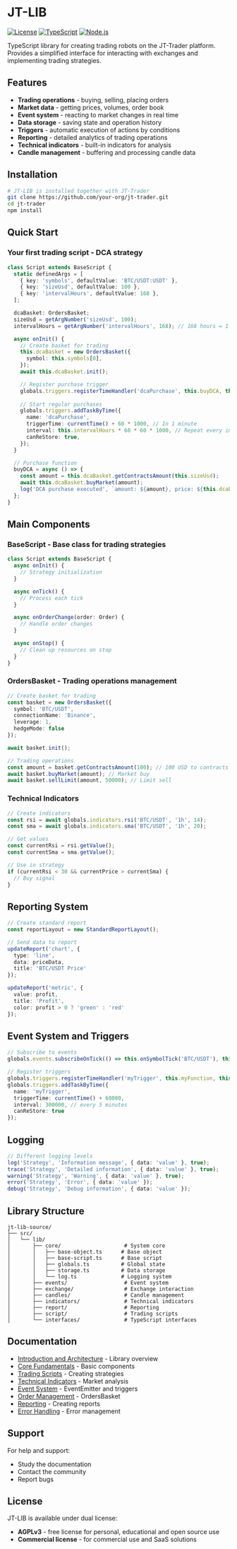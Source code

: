 # JT-LIB

[![License](https://img.shields.io/badge/license-AGPLv3-blue.svg)](LICENSE.md)
[![TypeScript](https://img.shields.io/badge/TypeScript-4.0+-blue.svg)](https://www.typescriptlang.org/)
[![Node.js](https://img.shields.io/badge/Node.js-16+-green.svg)](https://nodejs.org/)

TypeScript library for creating trading robots on the JT-Trader platform. Provides a simplified interface for interacting with exchanges and implementing trading strategies.

## Features

- **Trading operations** - buying, selling, placing orders
- **Market data** - getting prices, volumes, order book
- **Event system** - reacting to market changes in real time
- **Data storage** - saving state and operation history
- **Triggers** - automatic execution of actions by conditions
- **Reporting** - detailed analytics of trading operations
- **Technical indicators** - built-in indicators for analysis
- **Candle management** - buffering and processing candle data

## Installation

```bash
# JT-LIB is installed together with JT-Trader
git clone https://github.com/your-org/jt-trader.git
cd jt-trader
npm install
```

## Quick Start

### Your first trading script - DCA strategy

```typescript
class Script extends BaseScript {
  static definedArgs = [
    { key: 'symbols', defaultValue: 'BTC/USDT:USDT' },
    { key: 'sizeUsd', defaultValue: 100 },
    { key: 'intervalHours', defaultValue: 168 },
  ];

  dcaBasket: OrdersBasket;
  sizeUsd = getArgNumber('sizeUsd', 100);
  intervalHours = getArgNumber('intervalHours', 168); // 168 hours = 1 week

  async onInit() {
    // Create basket for trading
    this.dcaBasket = new OrdersBasket({
      symbol: this.symbols[0],
    });
    await this.dcaBasket.init();

    // Register purchase trigger
    globals.triggers.registerTimeHandler('dcaPurchase', this.buyDCA, this);
    
    // Start regular purchases
    globals.triggers.addTaskByTime({
      name: 'dcaPurchase',
      triggerTime: currentTime() + 60 * 1000, // In 1 minute
      interval: this.intervalHours * 60 * 60 * 1000, // Repeat every intervalHours hours
      canReStore: true,
    });
  }

  // Purchase function
  buyDCA = async () => {
    const amount = this.dcaBasket.getContractsAmount(this.sizeUsd);
    await this.dcaBasket.buyMarket(amount);
    log('DCA purchase executed', `amount: ${amount}, price: ${this.dcaBasket.close()}`);
  };
}
```

## Main Components

### BaseScript - Base class for trading strategies

```typescript
class Script extends BaseScript {
  async onInit() {
    // Strategy initialization
  }

  async onTick() {
    // Process each tick
  }

  async onOrderChange(order: Order) {
    // Handle order changes
  }

  async onStop() {
    // Clean up resources on stop
  }
}
```

### OrdersBasket - Trading operations management

```typescript
// Create basket for trading
const basket = new OrdersBasket({
  symbol: 'BTC/USDT',
  connectionName: 'Binance',
  leverage: 1,
  hedgeMode: false
});

await basket.init();

// Trading operations
const amount = basket.getContractsAmount(100); // 100 USD to contracts
await basket.buyMarket(amount); // Market buy
await basket.sellLimit(amount, 50000); // Limit sell
```

### Technical Indicators

```typescript
// Create indicators
const rsi = await globals.indicators.rsi('BTC/USDT', '1h', 14);
const sma = await globals.indicators.sma('BTC/USDT', '1h', 20);

// Get values
const currentRsi = rsi.getValue();
const currentSma = sma.getValue();

// Use in strategy
if (currentRsi < 30 && currentPrice > currentSma) {
  // Buy signal
}
```

## Reporting System

```typescript
// Create standard report
const reportLayout = new StandardReportLayout();

// Send data to report
updateReport('chart', {
  type: 'line',
  data: priceData,
  title: 'BTC/USDT Price'
});

updateReport('metric', {
  value: profit,
  title: 'Profit',
  color: profit > 0 ? 'green' : 'red'
});
```

## Event System and Triggers

```typescript
// Subscribe to events
globals.events.subscribeOnTick(() => this.onSymbolTick('BTC/USDT'), this, 'BTC/USDT', 1000);

// Register triggers
globals.triggers.registerTimeHandler('myTrigger', this.myFunction, this);
globals.triggers.addTaskByTime({
  name: 'myTrigger',
  triggerTime: currentTime() + 60000,
  interval: 300000, // every 5 minutes
  canReStore: true
});
```

## Logging

```typescript
// Different logging levels
log('Strategy', 'Information message', { data: 'value' }, true);
trace('Strategy', 'Detailed information', { data: 'value' }, true);
warning('Strategy', 'Warning', { data: 'value' }, true);
error('Strategy', 'Error', { data: 'value' });
debug('Strategy', 'Debug information', { data: 'value' });
```

## Library Structure

```
jt-lib-source/
├── src/
│   └── lib/
│       ├── core/                    # System core
│       │   ├── base-object.ts      # Base object
│       │   ├── base-script.ts      # Base script
│       │   ├── globals.ts          # Global state
│       │   ├── storage.ts          # Data storage
│       │   └── log.ts              # Logging system
│       ├── events/                  # Event system
│       ├── exchange/                # Exchange interaction
│       ├── candles/                 # Candle management
│       ├── indicators/              # Technical indicators
│       ├── report/                  # Reporting
│       ├── script/                  # Trading scripts
│       └── interfaces/              # TypeScript interfaces
```

## Documentation

- [Introduction and Architecture](introduction-architecture) - Library overview
- [Core Fundamentals](core-fundamentals) - Basic components
- [Trading Scripts](trading-scripts) - Creating strategies
- [Technical Indicators](technical-indicators) - Market analysis
- [Event System](events-system) - EventEmitter and triggers
- [Order Management](exchange-orders-basket) - OrdersBasket
- [Reporting](reporting-system) - Creating reports
- [Error Handling](error-handling) - Error management

## Support

For help and support:

- Study the documentation
- Contact the community
- Report bugs

## License

JT-LIB is available under dual license:

- **AGPLv3** - free license for personal, educational and open source use
- **Commercial license** - for commercial use and SaaS solutions